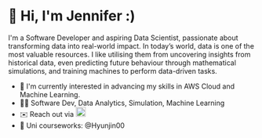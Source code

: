 <!--
**j3nnifer00/j3nnifer00** is a ✨ _special_ ✨ repository because its `README.md` (this file) appears on your GitHub profile.

Here are some ideas to get you started:

- 🔭 I’m currently working on ...
- 🌱 I’m currently learning ...
- 👯 I’m looking to collaborate on ...
- 🤔 I’m looking for help with ...
- 💬 Ask me about ...
- 📫 How to reach me: ...
- 😄 Pronouns: ...
- ⚡ Fun fact: ...
-->



# 👋 Hi, I'm Jennifer :)

I'm a Software Developer and aspiring Data Scientist, passionate about transforming data into real-world impact. In today’s world, data is one of the most valuable resources. I like utilising them from uncovering insights from historical data, even predicting future behaviour through mathematical simulations, and training machines to perform data-driven tasks.

- 🌱 I'm currently interested in advancing my skills in AWS Cloud and Machine Learning.
- 👩‍💻 Software Dev, Data Analytics, Simulation, Machine Learning
- ✉️ Reach out via <a href="https://www.linkedin.com/in/jennifernam00/" target="_blank">
    <img src="https://raw.githubusercontent.com/maurodesouza/profile-readme-generator/master/src/assets/icons/social/linkedin/default.svg" width="20" alt="linkedin logo"  /></a>
- 🏫 Uni courseworks: @Hyunjin00
